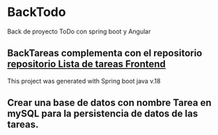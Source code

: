 # BackTodo

Back de proyecto ToDo con spring boot y Angular
## BackTareas complementa con el repositorio [repositorio Lista de tareas Frontend](https://github.com/horwellmv/FrontTodo)


This project was generated with Spring boot java v.18

## Crear una base de datos con nombre Tarea en mySQL para la persistencia de datos de las tareas.
